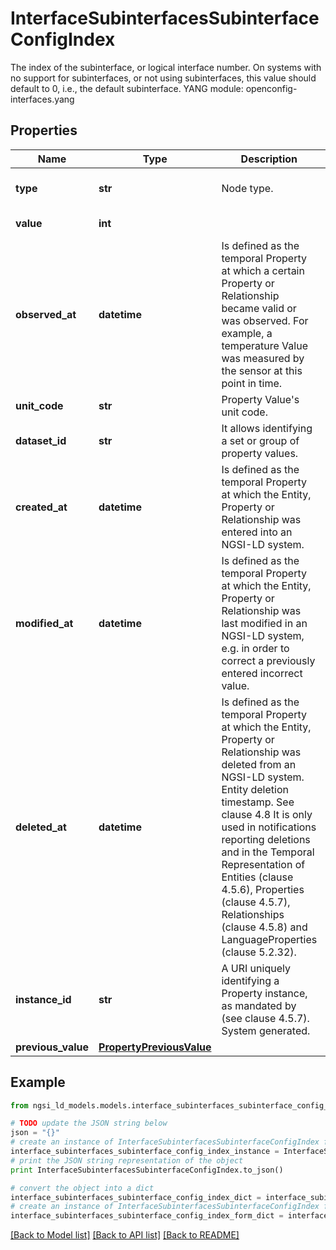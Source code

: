# InterfaceSubinterfacesSubinterfaceConfigIndex

The index of the subinterface, or logical interface number. On systems with no support for subinterfaces, or not using subinterfaces, this value should default to 0, i.e., the default subinterface.  YANG module: openconfig-interfaces.yang 

## Properties

Name | Type | Description | Notes
------------ | ------------- | ------------- | -------------
**type** | **str** | Node type.  | [optional] [default to 'Property']
**value** | **int** |  | [default to 0]
**observed_at** | **datetime** | Is defined as the temporal Property at which a certain Property or Relationship became valid or was observed. For example, a temperature Value was measured by the sensor at this point in time.  | [optional] 
**unit_code** | **str** | Property Value&#39;s unit code.  | [optional] 
**dataset_id** | **str** | It allows identifying a set or group of property values.  | [optional] 
**created_at** | **datetime** | Is defined as the temporal Property at which the Entity, Property or Relationship was entered into an NGSI-LD system.  | [optional] [readonly] 
**modified_at** | **datetime** | Is defined as the temporal Property at which the Entity, Property or Relationship was last modified in an NGSI-LD system, e.g. in order to correct a previously entered incorrect value.  | [optional] [readonly] 
**deleted_at** | **datetime** | Is defined as the temporal Property at which the Entity, Property or Relationship was deleted from an NGSI-LD system.  Entity deletion timestamp. See clause 4.8 It is only used in notifications reporting deletions and in the Temporal Representation of Entities (clause 4.5.6), Properties (clause 4.5.7), Relationships (clause 4.5.8) and LanguageProperties (clause 5.2.32).  | [optional] [readonly] 
**instance_id** | **str** | A URI uniquely identifying a Property instance, as mandated by (see clause 4.5.7). System generated.  | [optional] [readonly] 
**previous_value** | [**PropertyPreviousValue**](PropertyPreviousValue.md) |  | [optional] 

## Example

```python
from ngsi_ld_models.models.interface_subinterfaces_subinterface_config_index import InterfaceSubinterfacesSubinterfaceConfigIndex

# TODO update the JSON string below
json = "{}"
# create an instance of InterfaceSubinterfacesSubinterfaceConfigIndex from a JSON string
interface_subinterfaces_subinterface_config_index_instance = InterfaceSubinterfacesSubinterfaceConfigIndex.from_json(json)
# print the JSON string representation of the object
print InterfaceSubinterfacesSubinterfaceConfigIndex.to_json()

# convert the object into a dict
interface_subinterfaces_subinterface_config_index_dict = interface_subinterfaces_subinterface_config_index_instance.to_dict()
# create an instance of InterfaceSubinterfacesSubinterfaceConfigIndex from a dict
interface_subinterfaces_subinterface_config_index_form_dict = interface_subinterfaces_subinterface_config_index.from_dict(interface_subinterfaces_subinterface_config_index_dict)
```
[[Back to Model list]](../README.md#documentation-for-models) [[Back to API list]](../README.md#documentation-for-api-endpoints) [[Back to README]](../README.md)


